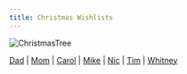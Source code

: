 ```yaml
---
title: Christmas Wishlists
---
```


![ChristmasTree](http://www.webweaver.nu/clipart/img/holidays/christmas/animated-christmas-tree.gif)

[Dad](wishlists/dad.md) | [Mom](wishlists/mom.md) | [Carol](wishlists/carol.md) | [Mike](wishlists/mike.md) | [Nic](wishlists/nic.md) | [Tim](wishlists/tim.md) | [Whitney](wishlists/whitney.md)